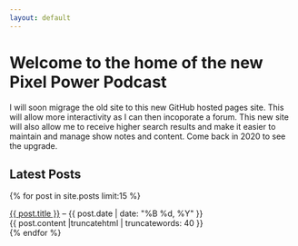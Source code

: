 ```yaml
---
layout: default
---
```


# Welcome to the home of the new Pixel Power Podcast

I will soon migrage the old site to this new GitHub hosted pages site. This will allow more interactivity as I can then incoporate a forum. This new site will also allow me to receive higher search results and make it easier to maintain and manage show notes and content. Come back in 2020 to see the upgrade.

## Latest Posts
{% for post in site.posts limit:15 %}
	<li style='list-style-type: none;'>
	<div><a href="{{ post.url }}">{{ post.title }}</a> – {{ post.date | date: "%B %d, %Y" }}</div>
	<div>{{ post.content |truncatehtml | truncatewords: 40 }}</div>
	</li>
	{% endfor %}